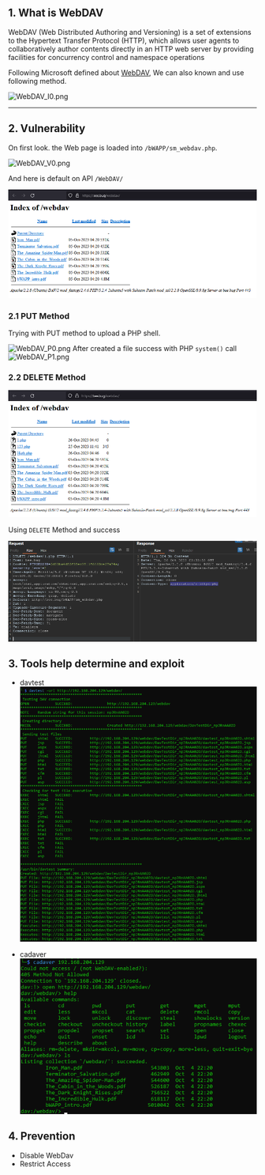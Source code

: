 
## 1. What is WebDAV
WebDAV (Web Distributed Authoring and Versioning) is a set of extensions to the Hypertext Transfer Protocol (HTTP), which allows user agents to collaboratively author contents directly in an HTTP web server by providing facilities for concurrency control and namespace operations

Following Microsoft defined about [WebDAV](https://learn.microsoft.com/en-us/previous-versions/office/developer/exchange-server-2003/aa142923(v=exchg.65)), We can also known and use following method.

![WebDAV_I0.png](WebDAV_I0.png)

---
## 2. Vulnerability

On first look. the Web page is loaded into `/bWAPP/sm_webdav.php`.

![WebDAV_V0.png](bWAPP_Level2/A5%20-%20Security%20Misconfiguration/img/WebDAV_V0.png)

And here is default on API `/WebDAV/`

![WebDAV_V1.png](img/WebDAV_V1.png)
### 2.1 PUT Method
Trying with PUT method to upload a PHP shell.

![WebDAV_P0.png](WebDAV_P0.png)
After created a file success with PHP `system()` call
![WebDAV_P1.png](WebDAV_P1.png)

### 2.2 DELETE Method

![WebDAV_D1.png](img/WebDAV_D1.png)

Using `DELETE` Method and success

![WebDAV_D0.png](img/WebDAV_D0.png)

## 3. Tools help determine and exploit
- davtest
![WebDAV_Davtest0.png](img/WebDAV_Davtest0.png)

- cadaver
![WebDAV_Cadaver0.png](img/WebDAV_Cadaver0.png)

## 4. Prevention
- Disable WebDav
- Restrict Access